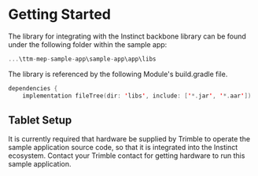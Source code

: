 # Getting Started

The library for integrating with the Instinct backbone library can be found under the following folder within the sample app:
```kotlin
...\ttm-mep-sample-app\sample-app\app\libs
```

The library is referenced by the following Module's build.gradle file.
```kotlin
dependencies {
    implementation fileTree(dir: 'libs', include: ['*.jar', '*.aar'])
```

## Tablet Setup

It is currently required that hardware be supplied by Trimble to operate the sample application source code, so that it is integrated into the Instinct ecosystem.
Contact your Trimble contact for getting hardware to run this sample application.